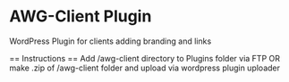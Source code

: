 AWG-Client Plugin
=========================


WordPress Plugin for clients adding branding and links


== Instructions ==
Add /awg-client directory to Plugins folder via FTP
OR
make .zip of /awg-client folder and upload via wordpress plugin uploader